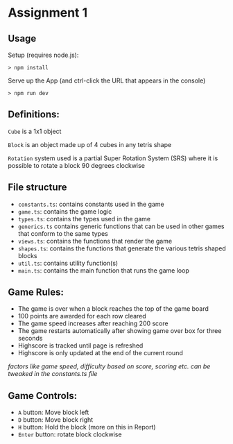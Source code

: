 # Assignment 1

## Usage

Setup (requires node.js):

```
> npm install
```

Serve up the App (and ctrl-click the URL that appears in the console)

```
> npm run dev
```

## Definitions:

`Cube` is a 1x1 object <br>

`Block` is an object made up of 4 cubes in any tetris shape <br>

`Rotation` system used is a partial Super Rotation System (SRS) where it is possible to rotate a block 90 degrees clockwise

## File structure

- `constants.ts`: contains constants used in the game
- `game.ts`: contains the game logic
- `types.ts`: contains the types used in the game
- `generics.ts` contains generic functions that can be used in other games that conform to the same types
- `views.ts`: contains the functions that render the game
- `shapes.ts`: contains the functions that generate the various tetris shaped blocks
- `util.ts`: contains utility function(s)
- `main.ts`: contains the main function that runs the game loop

## Game Rules:

- The game is over when a block reaches the top of the game board
- 100 points are awarded for each row cleared
- The game speed increases after reaching 200 score
- The game restarts automatically after showing game over box for three seconds
- Highscore is tracked until page is refreshed
- Highscore is only updated at the end of the current round

_factors like game speed, difficulty based on score, scoring etc. can be tweaked in the constants.ts file_

## Game Controls:

- `A` button: Move block left
- `D` button: Move block right
- `H` button: Hold the block (more on this in Report)
- `Enter` button: rotate block clockwise
